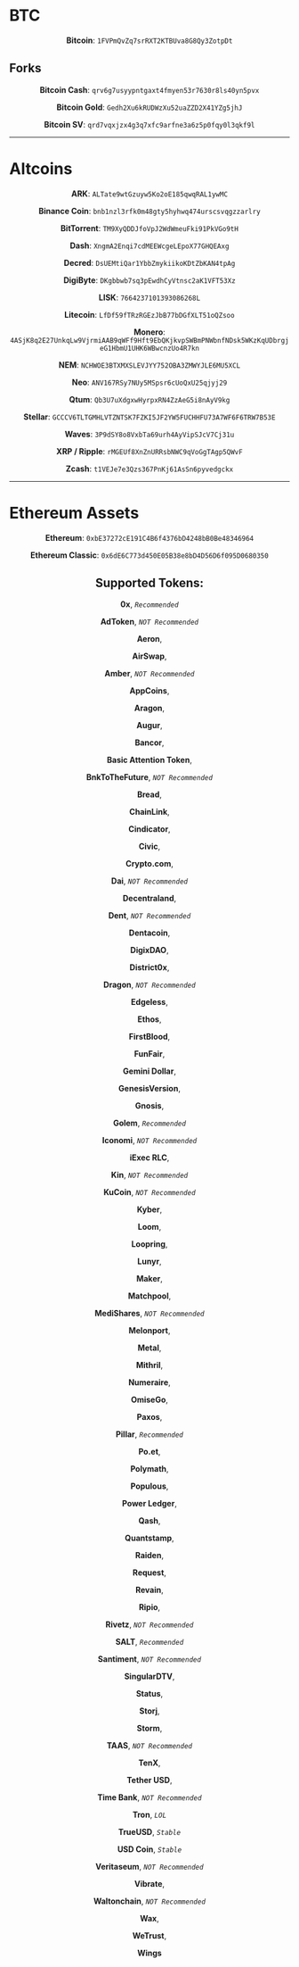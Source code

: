 
# BTC

<div align="center">

**Bitcoin**: `1FVPmQvZq7srRXT2KTBUva8G8Qy3ZotpDt`
</div>

## Forks

<div align="center">

**Bitcoin Cash**: `qrv6g7usyypntgaxt4fmyen53r7630r8ls40yn5pvx`
</div>

<div align="center">

**Bitcoin Gold**: `Gedh2Xu6kRUDWzXu52uaZZD2X41YZg5jhJ`
</div>

<div align="center">

**Bitcoin SV**: `qrd7vqxjzx4g3q7xfc9arfne3a6z5p0fqy0l3qkf9l`
</div>

***

# Altcoins

<div align="center">

**ARK**: `ALTate9wtGzuyw5Ko2oE185qwqRAL1ywMC`
</div>

<div align="center">

**Binance Coin**: `bnb1nzl3rfk0m48gty5hyhwq474urscsvqgzzarlry`
</div>

<div align="center">

**BitTorrent**: `TM9XyQDDJfoVpJ2WdWmeuFki91PkVGo9tH`
</div>

<div align="center">

**Dash**: `XngmA2Enqi7cdMEEWcgeLEpoX77GHQEAxg`
</div>

<div align="center">

**Decred**: `DsUEMtiQar1YbbZmykiikoKDtZbKAN4tpAg`
</div>

<div align="center">

**DigiByte**: `DKgbbwb7sq3pEwdhCyVtnsc2aK1VFT53Xz`
</div>

<div align="center">

**LISK**: `7664237101393086268L`
</div>

<div align="center">

**Litecoin**: `LfDf59fTRzRGEzJbB77bDGfXLT51oQZsoo`
</div>

<div align="center">

**Monero**: `4ASjK8q2E27UnkqLw9VjrmiAAB9qWFf9Hft9EbQKjkvpSWBmPNWbnfNDsk5WKzKqUDbrgjeG1HbmU1UHK6WBwcnzUo4R7kn`
</div>

<div align="center">

**NEM**: `NCHWOE3BTXMXSLEVJYY752OBA3ZMWYJLE6MU5XCL`
</div>

<div align="center">

**Neo**: `ANV167RSy7NUy5MSpsr6cUoQxU25qjyj29`
</div>

<div align="center">

**Qtum**: `Qb3U7uXdgxwHyrpxRN4ZzAeG5i8nAyV9kg`
</div>

<div align="center">

**Stellar**: `GCCCV6TLTGMHLVTZNTSK7FZKI5JF2YW5FUCHHFU73A7WF6F6TRW7B53E`
</div>

<div align="center">

**Waves**: `3P9dSY8o8VxbTa69urh4AyVipSJcV7Cj31u`
</div>

<div align="center">

**XRP / Ripple**: `rMGEUf8XnZnURRsbNWC9qVoGgTAgp5QWvF`
</div>

<div align="center">

**Zcash**: `t1VEJe7e3Qzs367PnKj61AsSn6pyvedgckx`
</div>

***

# Ethereum Assets

<div align="center">

**Ethereum**: `0xbE37272cE191C4B6f4376bD4248bB0Be48346964`
</div>

<div align="center">

**Ethereum Classic**: `0x6dE6C773d450E05B38e8bD4D56D6f095D0680350`
</div>

<div align="center">

## Supported Tokens:
**0x**, *`Recommended`*

**AdToken**, *`NOT Recommended`*

**Aeron**,

**AirSwap**,

**Amber**, *`NOT Recommended`*

**AppCoins**,

**Aragon**,

**Augur**,

**Bancor**,

**Basic Attention Token**,

**BnkToTheFuture**, *`NOT Recommended`*

**Bread**,

**ChainLink**,

**Cindicator**,

**Civic**,

**Crypto.com**,

**Dai**, *`NOT Recommended`*

**Decentraland**,

**Dent**, *`NOT Recommended`*

**Dentacoin**,

**DigixDAO**,

**District0x**,

**Dragon**, *`NOT Recommended`*

**Edgeless**,

**Ethos**,

**FirstBlood**,

**FunFair**,

**Gemini Dollar**,

**GenesisVersion**,

**Gnosis**,

**Golem**, *`Recommended`*

**Iconomi**, *`NOT Recommended`*

**iExec RLC**,

**Kin**, *`NOT Recommended`*

**KuCoin**, *`NOT Recommended`*

**Kyber**,

**Loom**,

**Loopring**,

**Lunyr**,

**Maker**,

**Matchpool**,

**MediShares**, *`NOT Recommended`*

**Melonport**,

**Metal**,

**Mithril**,

**Numeraire**,

**OmiseGo**,

**Paxos**,

**Pillar**, *`Recommended`*

**Po.et**,

**Polymath**,

**Populous**,

**Power Ledger**,

**Qash**,

**Quantstamp**,

**Raiden**,

**Request**,

**Revain**,

**Ripio**,

**Rivetz**, *`NOT Recommended`*

**SALT**, *`Recommended`*

**Santiment**, *`NOT Recommended`*

**SingularDTV**,

**Status**,

**Storj**,

**Storm**,

**TAAS**, *`NOT Recommended`*

**TenX**,

**Tether USD**,

**Time Bank**, *`NOT Recommended`*

**Tron**, *`LOL`*

**TrueUSD**, *`Stable`*

**USD Coin**, *`Stable`*

**Veritaseum**, *`NOT Recommended`*

**Vibrate**,

**Waltonchain**, *`NOT Recommended`*

**Wax**,

**WeTrust**,

**Wings**
</div>
